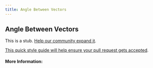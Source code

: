 ```yaml
---
title: Angle Between Vectors
---
```


## Angle Between Vectors

This is a stub. [Help our community expand it](https://github.com/freecodecamp/guides/tree/master/src/pages/articles/math/vectors/angle-between-vectors/index.md).

[This quick style guide will help ensure your pull request gets accepted](https://github.com/freeCodeCamp/guides/blob/master/README.md).

<!-- The article goes here, in GitHub-flavored Markdown. Feel free to add YouTube videos, images, and CodePen/JSBin embeds  -->

#### More Information:
<!-- Please add any articles you think might be helpful to read before writing the article -->


